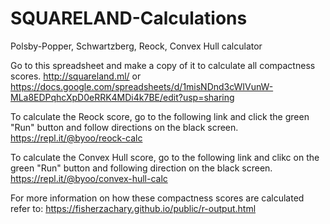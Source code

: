 # SQUARELAND-Calculations
Polsby-Popper, Schwartzberg, Reock, Convex Hull calculator

Go to this spreadsheet and make a copy of it to calculate all compactness scores.
http://squareland.ml/
or
https://docs.google.com/spreadsheets/d/1misNDnd3cWIVunW-MLa8EDPqhcXpD0eRRK4MDi4k7BE/edit?usp=sharing

To calculate the Reock score, go to the following link and click the green "Run" button and follow directions on the black screen.
https://repl.it/@byoo/reock-calc

To calculate the Convex Hull score, go to the following link and clikc on the green "Run" button and following direction on the black screen.
https://repl.it/@byoo/convex-hull-calc

For more information on how these compactness scores are calculated refer to:
https://fisherzachary.github.io/public/r-output.html
